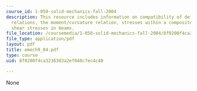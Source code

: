 ```yaml
---
course_id: 1-050-solid-mechanics-fall-2004
description: This resource includes information on compatibility of deformation, constitutive
  relations, the moment/curvature relation, stresses within a composite beam, and
  shear stresses in beams.
file_location: /coursemedia/1-050-solid-mechanics-fall-2004/8f0200f4ca3236383a2ef048c7ec4c40_emech9_04.pdf
file_type: application/pdf
layout: pdf
title: emech9_04.pdf
type: course
uid: 8f0200f4ca3236383a2ef048c7ec4c40

---
```

None